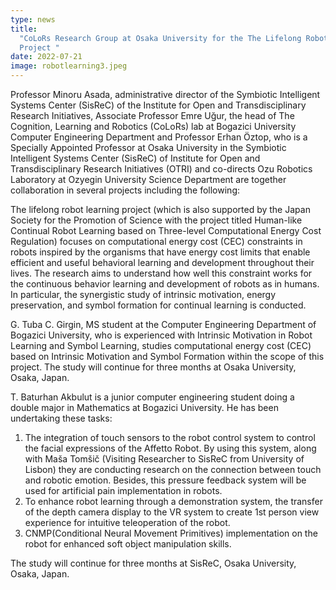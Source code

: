 ```yaml
---
type: news
title:
  "CoLoRs Research Group at Osaka University for the The Lifelong Robot Learning
  Project "
date: 2022-07-21
image: robotlearning3.jpeg
---
```


Professor Minoru Asada, administrative director of the Symbiotic Intelligent
Systems Center (SisReC) of the Institute for Open and Transdisciplinary Research
Initiatives, Associate Professor Emre Uğur, the head of The Cognition, Learning
and Robotics (CoLoRs) lab at Bogazici University Computer Engineering Department
and Professor Erhan Öztop, who is a Specially Appointed Professor at Osaka
University in the Symbiotic Intelligent Systems Center (SisReC) of Institute for
Open and Transdisciplinary Research Initiatives (OTRI) and co-directs Ozu
Robotics Laboratory at Ozyegin University Science Department are together
collaboration in several projects including the following:

The lifelong robot learning project (which is also supported by the Japan
Society for the Promotion of Science with the project titled Human-like
Continual Robot Learning based on Three-level Computational Energy Cost
Regulation) focuses on computational energy cost (CEC) constraints in robots
inspired by the organisms that have energy cost limits that enable efficient and
useful behavioral learning and development throughout their lives. The research
aims to understand how well this constraint works for the continuous behavior
learning and development of robots as in humans. In particular, the synergistic
study of intrinsic motivation, energy preservation, and symbol formation for
continual learning is conducted.

G. Tuba C. Girgin, MS student at the Computer Engineering Department of Bogazici
University, who is experienced with Intrinsic Motivation in Robot Learning and
Symbol Learning, studies computational energy cost (CEC) based on Intrinsic
Motivation and Symbol Formation within the scope of this project. The study will
continue for three months at Osaka University, Osaka, Japan.

T. Baturhan Akbulut is a junior computer engineering student doing a double
major in Mathematics at Bogazici University. He has been undertaking these
tasks:

1. The integration of touch sensors to the robot control system to control the
   facial expressions of the Affetto Robot. By using this system, along with
   Maša Tomšič (Visiting Researcher to SisReC from University of Lisbon) they
   are conducting research on the connection between touch and robotic emotion.
   Besides, this pressure feedback system will be used for artificial pain
   implementation in robots.
2. To enhance robot learning through a demonstration system, the transfer of the
   depth camera display to the VR system to create 1st person view experience
   for intuitive teleoperation of the robot.
3. CNMP(Conditional Neural Movement Primitives) implementation on the robot for
   enhanced soft object manipulation skills.

The study will continue for three months at SisReC, Osaka University, Osaka,
Japan.

